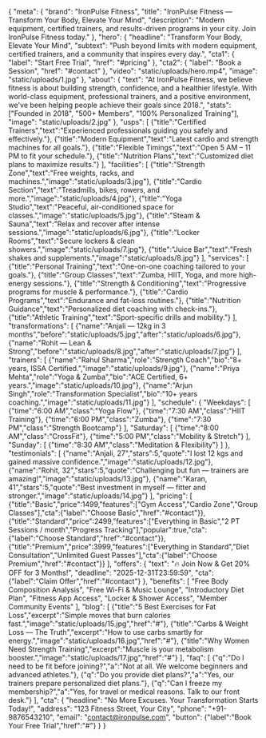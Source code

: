 {
  "meta": {
    "brand": "IronPulse Fitness",
    "title": "IronPulse Fitness — Transform Your Body, Elevate Your Mind",
    "description": "Modern equipment, certified trainers, and results-driven programs in your city. Join IronPulse Fitness today."
  },
  "hero": {
    "headline": "Transform Your Body, Elevate Your Mind",
    "subtext": "Push beyond limits with modern equipment, certified trainers, and a community that inspires every day.",
    "cta1": { "label": "Start Free Trial", "href": "#pricing" },
    "cta2": { "label": "Book a Session", "href": "#contact" },
    "video": "static/uploads/hero.mp4",
    "image": "static/uploads/1.jpg"
  },
  "about": {
    "text": "At IronPulse Fitness, we believe fitness is about building strength, confidence, and a healthier lifestyle. With world-class equipment, professional trainers, and a positive environment, we've been helping people achieve their goals since 2018.",
    "stats": ["Founded in 2018", "500+ Members", "100% Personalized Training"],
    "image": "static/uploads/2.jpg"
  },
  "usps": [
    {"title":"Certified Trainers","text":"Experienced professionals guiding you safely and effectively."},
    {"title":"Modern Equipment","text":"Latest cardio and strength machines for all goals."},
    {"title":"Flexible Timings","text":"Open 5 AM – 11 PM to fit your schedule."},
    {"title":"Nutrition Plans","text":"Customized diet plans to maximize results."}
  ],
  "facilities": [
    {"title":"Strength Zone","text":"Free weights, racks, and machines.","image":"static/uploads/3.jpg"},
    {"title":"Cardio Section","text":"Treadmills, bikes, rowers, and more.","image":"static/uploads/4.jpg"},
    {"title":"Yoga Studio","text":"Peaceful, air-conditioned space for classes.","image":"static/uploads/5.jpg"},
    {"title":"Steam & Sauna","text":"Relax and recover after intense sessions.","image":"static/uploads/6.jpg"},
    {"title":"Locker Rooms","text":"Secure lockers & clean showers.","image":"static/uploads/7.jpg"},
    {"title":"Juice Bar","text":"Fresh shakes and supplements.","image":"static/uploads/8.jpg"}
  ],
  "services": [
    {"title":"Personal Training","text":"One-on-one coaching tailored to your goals."},
    {"title":"Group Classes","text":"Zumba, HIIT, Yoga, and more high-energy sessions."},
    {"title":"Strength & Conditioning","text":"Progressive programs for muscle & performance."},
    {"title":"Cardio Programs","text":"Endurance and fat-loss routines."},
    {"title":"Nutrition Guidance","text":"Personalized diet coaching with check-ins."},
    {"title":"Athletic Training","text":"Sport-specific drills and mobility."}
  ],
  "transformations": [
    {"name":"Anjali — 12kg in 3 months","before":"static/uploads/5.jpg","after":"static/uploads/6.jpg"},
    {"name":"Rohit — Lean & Strong","before":"static/uploads/8.jpg","after":"static/uploads/7.jpg"}
  ],
  "trainers": [
    {"name":"Rahul Sharma","role":"Strength Coach","bio":"8+ years, ISSA Certified.","image":"static/uploads/9.jpg"},
    {"name":"Priya Mehta","role":"Yoga & Zumba","bio":"ACE Certified, 6+ years.","image":"static/uploads/10.jpg"},
    {"name":"Arjun Singh","role":"Transformation Specialist","bio":"10+ years coaching.","image":"static/uploads/11.jpg"}
  ],
  "schedule": {
    "Weekdays": [
      {"time":"6:00 AM","class":"Yoga Flow"},
      {"time":"7:30 AM","class":"HIIT Training"},
      {"time":"6:00 PM","class":"Zumba"},
      {"time":"7:30 PM","class":"Strength Bootcamp"}
    ],
    "Saturday": [
      {"time":"8:00 AM","class":"CrossFit"},
      {"time":"5:00 PM","class":"Mobility & Stretch"}
    ],
    "Sunday": [
      {"time":"8:30 AM","class":"Meditation & Flexibility"}
    ]
  },
  "testimonials": [
    {"name":"Anjali, 27","stars":5,"quote":"I lost 12 kgs and gained massive confidence.","image":"static/uploads/12.jpg"},
    {"name":"Rohit, 32","stars":5,"quote":"Challenging but fun — trainers are amazing!","image":"static/uploads/13.jpg"},
    {"name":"Karan, 41","stars":5,"quote":"Best investment in myself — fitter and stronger.","image":"static/uploads/14.jpg"}
  ],
  "pricing": [
    {"title":"Basic","price":1499,"features":["Gym Access","Cardio Zone","Group Classes"],"cta":{"label":"Choose Basic","href":"#contact"}},
    {"title":"Standard","price":2499,"features":["Everything in Basic","2 PT Sessions / month","Progress Tracking"],"popular":true,"cta":{"label":"Choose Standard","href":"#contact"}},
    {"title":"Premium","price":3999,"features":["Everything in Standard","Diet Consultation","Unlimited Guest Passes"],"cta":{"label":"Choose Premium","href":"#contact"}}
  ],
  "offers": {
    "text": "🔥 Join Now & Get 20% OFF for 3 Months!",
    "deadline": "2025-12-31T23:59:59",
    "cta": {"label":"Claim Offer","href":"#contact"}
  },
  "benefits": [
    "Free Body Composition Analysis",
    "Free Wi-Fi & Music Lounge",
    "Introductory Diet Plan",
    "Fitness App Access",
    "Locker & Shower Access",
    "Member Community Events"
  ],
  "blog": [
    {"title":"5 Best Exercises for Fat Loss","excerpt":"Simple moves that burn calories fast.","image":"static/uploads/15.jpg","href":"#"},
    {"title":"Carbs & Weight Loss — The Truth","excerpt":"How to use carbs smartly for energy.","image":"static/uploads/16.jpg","href":"#"},
    {"title":"Why Women Need Strength Training","excerpt":"Muscle is your metabolism booster.","image":"static/uploads/17.jpg","href":"#"}
  ],
  "faq": [
    {"q":"Do I need to be fit before joining?","a":"Not at all. We welcome beginners and advanced athletes."},
    {"q":"Do you provide diet plans?","a":"Yes, our trainers prepare personalized diet plans."},
    {"q":"Can I freeze my membership?","a":"Yes, for travel or medical reasons. Talk to our front desk."}
  ],
  "cta": {
    "headline": "No More Excuses. Your Transformation Starts Today!",
    "address": "123 Fitness Street, Your City",
    "phone": "+91-9876543210",
    "email": "contact@ironpulse.com",
    "button": {"label":"Book Your Free Trial","href":"#"}
  }
}
